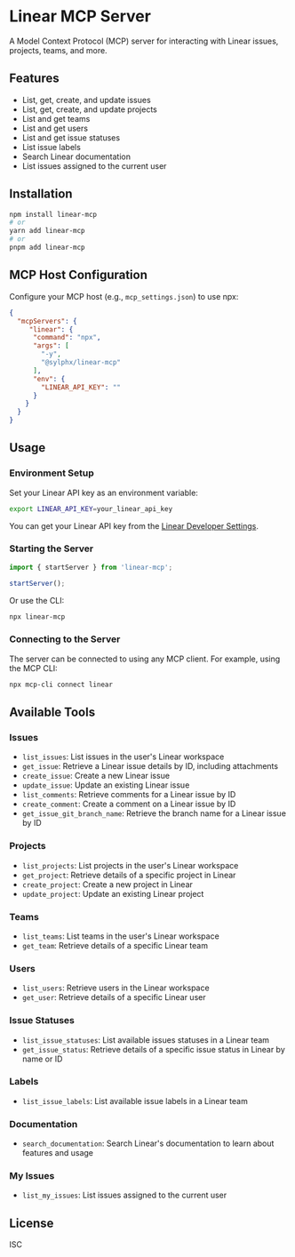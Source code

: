 # Linear MCP Server

A Model Context Protocol (MCP) server for interacting with Linear issues, projects, teams, and more.

## Features

- List, get, create, and update issues
- List, get, create, and update projects
- List and get teams
- List and get users
- List and get issue statuses
- List issue labels
- Search Linear documentation
- List issues assigned to the current user

## Installation

```bash
npm install linear-mcp
# or
yarn add linear-mcp
# or
pnpm add linear-mcp
```

## MCP Host Configuration

Configure your MCP host (e.g., `mcp_settings.json`) to use npx:

```json
{
  "mcpServers": {
     "linear": {
      "command": "npx",
      "args": [
        "-y",
        "@sylphx/linear-mcp"
      ],
      "env": {
        "LINEAR_API_KEY": ""
      }
    }
  }
}
```
## Usage

### Environment Setup

Set your Linear API key as an environment variable:

```bash
export LINEAR_API_KEY=your_linear_api_key
```

You can get your Linear API key from the [Linear Developer Settings](https://linear.app/settings/api).

### Starting the Server

```javascript
import { startServer } from 'linear-mcp';

startServer();
```

Or use the CLI:

```bash
npx linear-mcp
```

### Connecting to the Server

The server can be connected to using any MCP client. For example, using the MCP CLI:

```bash
npx mcp-cli connect linear
```

## Available Tools

### Issues

- `list_issues`: List issues in the user's Linear workspace
- `get_issue`: Retrieve a Linear issue details by ID, including attachments
- `create_issue`: Create a new Linear issue
- `update_issue`: Update an existing Linear issue
- `list_comments`: Retrieve comments for a Linear issue by ID
- `create_comment`: Create a comment on a Linear issue by ID
- `get_issue_git_branch_name`: Retrieve the branch name for a Linear issue by ID

### Projects

- `list_projects`: List projects in the user's Linear workspace
- `get_project`: Retrieve details of a specific project in Linear
- `create_project`: Create a new project in Linear
- `update_project`: Update an existing Linear project

### Teams

- `list_teams`: List teams in the user's Linear workspace
- `get_team`: Retrieve details of a specific Linear team

### Users

- `list_users`: Retrieve users in the Linear workspace
- `get_user`: Retrieve details of a specific Linear user

### Issue Statuses

- `list_issue_statuses`: List available issues statuses in a Linear team
- `get_issue_status`: Retrieve details of a specific issue status in Linear by name or ID

### Labels

- `list_issue_labels`: List available issue labels in a Linear team

### Documentation

- `search_documentation`: Search Linear's documentation to learn about features and usage

### My Issues

- `list_my_issues`: List issues assigned to the current user

## License

ISC